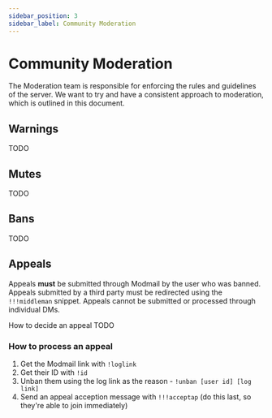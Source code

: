 ```yaml
---
sidebar_position: 3
sidebar_label: Community Moderation
---
```


# Community Moderation

The Moderation team is responsible for enforcing the rules and guidelines of the server. We want to try and have a consistent approach to moderation, which is outlined in this document.

## Warnings

TODO

## Mutes

TODO

## Bans

TODO

## Appeals

Appeals **must** be submitted through Modmail by the user who was banned. Appeals submitted by a third party must be redirected using the `!!!middleman` snippet. Appeals cannot be submitted or processed through individual DMs. 

How to decide an appeal TODO

### How to process an appeal

1. Get the Modmail link with `!loglink`
2. Get their ID with `!id`
3. Unban them using the log link as the reason - `!unban [user id] [log link]`
4. Send an appeal acception message with `!!!acceptap` (do this last, so they're able to join immediately)
